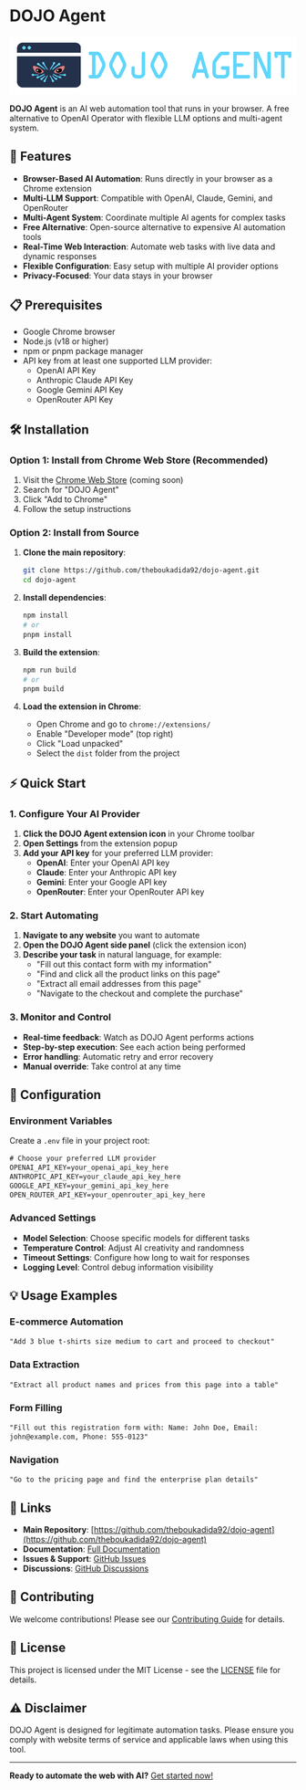# DOJO Agent

![DOJO Agent Banner](./dajo-agent-banner.png)

**DOJO Agent** is an AI web automation tool that runs in your browser. A free alternative to OpenAI Operator with flexible LLM options and multi-agent system.

## 🚀 Features

- **Browser-Based AI Automation**: Runs directly in your browser as a Chrome extension
- **Multi-LLM Support**: Compatible with OpenAI, Claude, Gemini, and OpenRouter
- **Multi-Agent System**: Coordinate multiple AI agents for complex tasks
- **Free Alternative**: Open-source alternative to expensive AI automation tools
- **Real-Time Web Interaction**: Automate web tasks with live data and dynamic responses
- **Flexible Configuration**: Easy setup with multiple AI provider options
- **Privacy-Focused**: Your data stays in your browser

## 📋 Prerequisites

- Google Chrome browser
- Node.js (v18 or higher)
- npm or pnpm package manager
- API key from at least one supported LLM provider:
  - OpenAI API Key
  - Anthropic Claude API Key
  - Google Gemini API Key
  - OpenRouter API Key

## 🛠️ Installation

### Option 1: Install from Chrome Web Store (Recommended)

1. Visit the [Chrome Web Store](https://chrome.google.com/webstore) (coming soon)
2. Search for "DOJO Agent"
3. Click "Add to Chrome"
4. Follow the setup instructions

### Option 2: Install from Source

1. **Clone the main repository**:
   ```bash
   git clone https://github.com/theboukadida92/dojo-agent.git
   cd dojo-agent
   ```

2. **Install dependencies**:
   ```bash
   npm install
   # or
   pnpm install
   ```

3. **Build the extension**:
   ```bash
   npm run build
   # or
   pnpm build
   ```

4. **Load the extension in Chrome**:
   - Open Chrome and go to `chrome://extensions/`
   - Enable "Developer mode" (top right)
   - Click "Load unpacked"
   - Select the `dist` folder from the project

## ⚡ Quick Start

### 1. Configure Your AI Provider

1. **Click the DOJO Agent extension icon** in your Chrome toolbar
2. **Open Settings** from the extension popup
3. **Add your API key** for your preferred LLM provider:
   - **OpenAI**: Enter your OpenAI API key
   - **Claude**: Enter your Anthropic API key
   - **Gemini**: Enter your Google API key
   - **OpenRouter**: Enter your OpenRouter API key

### 2. Start Automating

1. **Navigate to any website** you want to automate
2. **Open the DOJO Agent side panel** (click the extension icon)
3. **Describe your task** in natural language, for example:
   - "Fill out this contact form with my information"
   - "Find and click all the product links on this page"
   - "Extract all email addresses from this page"
   - "Navigate to the checkout and complete the purchase"

### 3. Monitor and Control

- **Real-time feedback**: Watch as DOJO Agent performs actions
- **Step-by-step execution**: See each action being performed
- **Error handling**: Automatic retry and error recovery
- **Manual override**: Take control at any time

## 🔧 Configuration

### Environment Variables

Create a `.env` file in your project root:

```env
# Choose your preferred LLM provider
OPENAI_API_KEY=your_openai_api_key_here
ANTHROPIC_API_KEY=your_claude_api_key_here
GOOGLE_API_KEY=your_gemini_api_key_here
OPEN_ROUTER_API_KEY=your_openrouter_api_key_here
```

### Advanced Settings

- **Model Selection**: Choose specific models for different tasks
- **Temperature Control**: Adjust AI creativity and randomness
- **Timeout Settings**: Configure how long to wait for responses
- **Logging Level**: Control debug information visibility

## 💡 Usage Examples

### E-commerce Automation
```
"Add 3 blue t-shirts size medium to cart and proceed to checkout"
```

### Data Extraction
```
"Extract all product names and prices from this page into a table"
```

### Form Filling
```
"Fill out this registration form with: Name: John Doe, Email: john@example.com, Phone: 555-0123"
```

### Navigation
```
"Go to the pricing page and find the enterprise plan details"
```

## 🔗 Links

- **Main Repository**: [https://github.com/theboukadida92/dojo-agent](https://github.com/theboukadida92/dojo-agent)
- **Documentation**: [Full Documentation](https://github.com/theboukadida92/dojo-agent/wiki)
- **Issues & Support**: [GitHub Issues](https://github.com/theboukadida92/dojo-agent/issues)
- **Discussions**: [GitHub Discussions](https://github.com/theboukadida92/dojo-agent/discussions)

## 🤝 Contributing

We welcome contributions! Please see our [Contributing Guide](https://github.com/theboukadida92/dojo-agent/blob/main/CONTRIBUTING.md) for details.

## 📄 License

This project is licensed under the MIT License - see the [LICENSE](https://github.com/theboukadida92/dojo-agent/blob/main/LICENSE) file for details.

## ⚠️ Disclaimer

DOJO Agent is designed for legitimate automation tasks. Please ensure you comply with website terms of service and applicable laws when using this tool.

---

**Ready to automate the web with AI?** [Get started now!](https://github.com/theboukadida92/dojo-agent)
